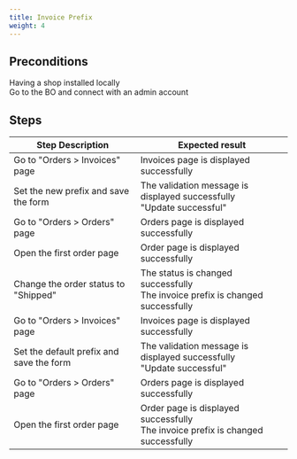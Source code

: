 ```yaml
---
title: Invoice Prefix
weight: 4
---
```


## Preconditions

Having a shop installed locally\
Go to the BO and connect with an admin account
## Steps
| Step Description | Expected result |
| ----- | ----- |
| Go to "Orders > Invoices" page | Invoices page is displayed successfully |
| Set the new prefix and save the form | The validation message is displayed successfully<br>"Update successful" |
| Go to "Orders > Orders" page | Orders page is displayed successfully |
| Open the first order page | Order page is displayed successfully |
| Change the order status to "Shipped" | The status is changed successfully<br>The invoice prefix is changed successfully |
| Go to "Orders > Invoices" page | Invoices page is displayed successfully |
| Set the default prefix and save the form | The validation message is displayed successfully<br>"Update successful" |
| Go to "Orders > Orders" page | Orders page is displayed successfully |
| Open the first order page | Order page is displayed successfully<br>The invoice prefix is changed successfully |
